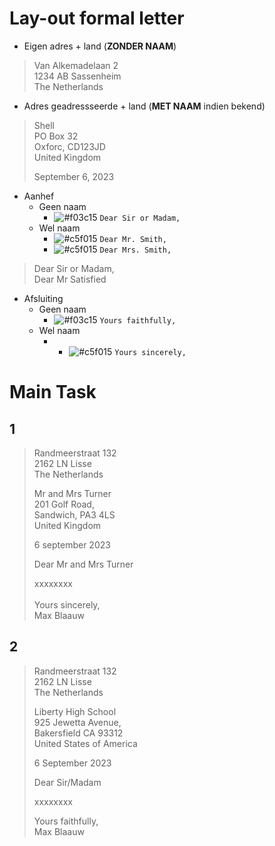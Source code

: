# Lay-out formal letter

- Eigen adres + land (**ZONDER NAAM**)
    
>    Van Alkemadelaan 2 </br>
>    1234 AB Sassenheim </br>
>    The Netherlands

- Adres geadressseerde + land (**MET NAAM** indien bekend)

>    Shell </br>
>    PO Box 32 </br>
>    Oxforc, CD123JD </br>
>    United Kingdom
> 
> September 6, 2023

- Aanhef
    - Geen naam
        - ![#f03c15](https://placehold.co/15x15/f03c15/f03c15.png) `Dear Sir or Madam,` 
    - Wel naam
        - ![#c5f015](https://placehold.co/15x15/c5f015/c5f015.png) `Dear Mr. Smith,` 
        - ![#c5f015](https://placehold.co/15x15/c5f015/c5f015.png) `Dear Mrs. Smith,` 

> Dear Sir or Madam, </br>
> Dear Mr Satisfied

- Afsluiting
    - Geen naam
        - ![#f03c15](https://placehold.co/15x15/f03c15/f03c15.png) `Yours faithfully,`
    - Wel naam
        - - ![#c5f015](https://placehold.co/15x15/c5f015/c5f015.png) `Yours sincerely,`

# Main Task

## 1

> Randmeerstraat 132 </br>
> 2162 LN Lisse </br>
> The Netherlands
>
> Mr and Mrs Turner </br>
> 201 Golf Road, </br>
> Sandwich, PA3 4LS </br>
> United Kingdom
>
> 6 september 2023 </br>
>
> Dear Mr and Mrs Turner </br>
>
> xxxxxxxx </br>
> </br>
> Yours sincerely, </br>
> Max Blaauw

## 2

> Randmeerstraat 132 </br>
> 2162 LN Lisse </br>
> The Netherlands
>
> Liberty High School </br>
> 925 Jewetta Avenue, </br>
> Bakersfield CA 93312 </br>
> United States of America
>
> 6 September 2023 </br>
>
> Dear Sir/Madam </br>
> 
> xxxxxxxx </br>
>
> Yours faithfully, </br>
> Max Blaauw
